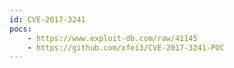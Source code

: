 ```yaml
---
id: CVE-2017-3241
pocs:
    - https://www.exploit-db.com/raw/41145
    - https://github.com/xfei3/CVE-2017-3241-POC
---
```

